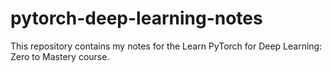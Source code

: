 # pytorch-deep-learning-notes
This repository contains my notes for the Learn PyTorch for Deep Learning: Zero to Mastery course.
